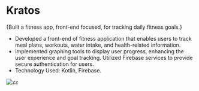 # Kratos
{Built a fitness app, front-end focused, for tracking daily fitness goals.}


- Developed a front-end of fitness application that enables users to track meal plans, workouts, water intake, and
health-related information.
- Implemented graphing tools to display user progress, enhancing the user experience and goal tracking. Utilized Firebase
services to provide secure authentication for users.
- Technology Used: Kotlin, Firebase.

  
![zz](https://github.com/Deeksha0301/Kratos/assets/92042650/a2a55457-a9e5-4f32-9840-772976386051)
